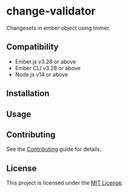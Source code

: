 # change-validator

Changesets in ember object using Immer.

## Compatibility

- Ember.js v3.28 or above
- Ember CLI v3.28 or above
- Node.js v14 or above

## Installation

## Usage

## Contributing

See the [Contributing](CONTRIBUTING.md) guide for details.

## License

This project is licensed under the [MIT License](LICENSE.md).
